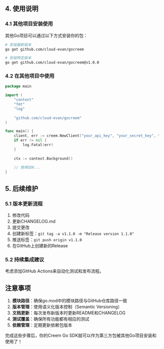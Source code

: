 ## 4. 使用说明

### 4.1 其他项目安装使用
其他Go项目可以通过以下方式安装你的包：

```bash
# 安装最新版本
go get github.com/cloud-evan/gocreem

# 安装特定版本
go get github.com/cloud-evan/gocreem@v1.0.0
```

### 4.2 在其他项目中使用
```go
package main

import (
    "context"
    "fmt"
    "log"
    
    "github.com/cloud-evan/gocreem"
)

func main() {
    client, err := creem.NewClient("your_api_key", "your_secret_key", true)
    if err != nil {
        log.Fatal(err)
    }
    
    ctx := context.Background()
    
    // 使用SDK...
}
```

## 5. 后续维护

### 5.1 版本更新流程
1. 修改代码
2. 更新CHANGELOG.md
3. 提交更改
4. 创建新标签：`git tag -a v1.1.0 -m "Release version 1.1.0"`
5. 推送标签：`git push origin v1.1.0`
6. 在GitHub上创建新的Release

### 5.2 持续集成建议
考虑添加GitHub Actions来自动化测试和发布流程。

## 注意事项

1. **模块路径**：确保go.mod中的模块路径与GitHub仓库路径一致
2. **版本管理**：使用语义化版本控制（Semantic Versioning）
3. **文档更新**：每次发布新版本时更新README和CHANGELOG
4. **测试覆盖**：确保所有功能都有相应的测试
5. **依赖管理**：定期更新依赖包版本

完成这些步骤后，你的Creem Go SDK就可以作为第三方包被其他Go项目安装和使用了！ 
